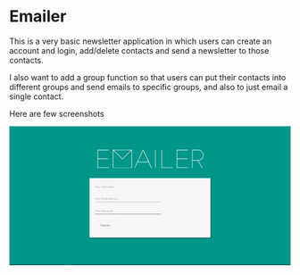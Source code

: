 # Emailer

This is a very basic newsletter application in which users can create an account and login, add/delete contacts and send a newsletter to those contacts. 

I also want to add a group function so that users can put their contacts into different groups and send emails to specific groups, and also to just email a single contact. 

Here are  few screenshots 

![Register Page](screenshots/register_page.PNG)
